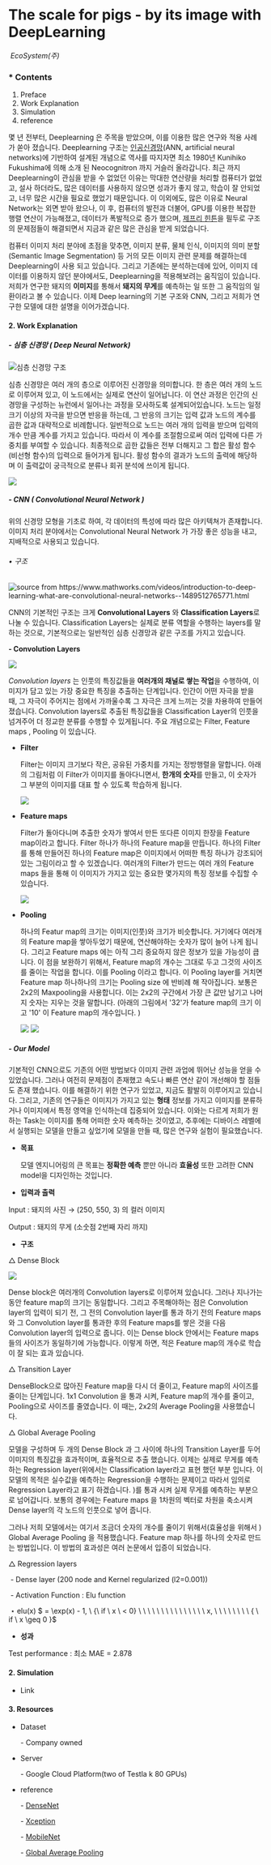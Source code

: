 

#  The scale for pigs                                                                                         	   		                                        	  -  by its image with DeepLearning

​														*EcoSystem(주)*

### * Contents 

1. Preface 
2. Work Explanation 
3. Simulation
4. reference 



  몇 년 전부터,  Deeplearning 은 주목을 받았으며, 이를 이용한 많은 연구와 적용 사례가 쏟아 졌습니다. Deeplearning 구조는 [인공신경망](https://ko.wikipedia.org/wiki/%EC%9D%B8%EA%B3%B5%EC%8B%A0%EA%B2%BD%EB%A7%9D)(ANN, artificial neural networks)에 기반하여 설계된 개념으로 역사를 따지자면 최소 1980년 Kunihiko Fukushima에 의해 소개 된 Neocognitron 까지 거슬러 올라갑니다. 최근 까지 Deeplearning이 관심을 받을 수 없었던 이유는 막대한 연산량을 처리할 컴퓨터가 없었고, 설사 하더라도, 많은 데이터를 사용하지 않으면 성과가 좋지 않고, 학습이 잘 안되었고, 너무 많은 시간을 필요로 했었기 때문입니다. 이 이외에도,  많은 이유로 Neural Network는 외면 받아 왔으나, 이 후, 컴퓨터의 발전과 더불어, GPU를 이용한 복잡한 행렬 연산이 가능해졌고, 데이터가 폭발적으로 증가 했으며,  [제프리 힌튼](https://ko.wikipedia.org/wiki/%EC%A0%9C%ED%94%84%EB%A6%AC_%ED%9E%8C%ED%8A%BC)을 필두로 구조의 문제점들이 해결되면서 지금과 같은 많은 관심을 받게 되었습니다. 

  컴퓨터 이미지 처리 분야에 초점을 맞추면, 이미지 분류, 물체 인식, 이미지의 의미 분할(Semantic Image Segmentation) 등 거의 모든 이미지 관련 문제를 해결하는데 Deeplearning이 사용 되고 있습니다. 그리고 기존에는 분석하는데에 있어,  이미지 데이터를 이용하지 않던 분야에서도, Deeplearning을 적용해보려는 움직임이 있습니다. 저희가 연구한 돼지의 **이미지**를 통해서 **돼지의 무게**를 예측하는 일 또한 그 움직임의 일환이라고 볼 수 있습니다. 이제 Deep learning의 기본 구조와 CNN, 그리고 저희가 연구한 모델에 대한 설명을 이어가겠습니다.

#### 2. Work Explanation  

##### \- 심층 신경망 ( Deep Neural Network) 

![심층 신경망 구조](https://www.dropbox.com/s/wqnvl74g5vr8c1c/Screenshot%202018-07-22%2014.08.41.png?raw=1)

  심층 신경망은 여러 개의 층으로 이루어진 신경망을 의미합니다. 한 층은 여러 개의 노드로 이루어져 있고, 이 노드에서는 실제로 연산이 일어납니다. 이 연산 과정은 인간의 신경망을 구성하는 뉴런에서 일어나는 과정을 모사하도록 설계되어있습니다. 노드는 일정 크기 이상의 자극을 받으면 반응을 하는데, 그 반응의 크기는 입력 값과 노드의 계수를 곱한 값과 대략적으로 비례합니다. 일반적으로 노드는 여러 개의 입력을 받으며 입력의 개수 만큼 계수를 가지고 있습니다. 따라서 이 계수를 조절함으로써 여러 입력에 다른 가중치를 부여할 수 있습니다. 최종적으로 곱한 값들은 전부 더해지고 그 합은 활성 함수(비선형 함수)의 입력으로 들어가게 됩니다. 활성 함수의 결과가 노드의 출력에 해당하며 이 출력값이 궁극적으로 분류나 회귀 분석에 쓰이게 됩니다. 

![](https://media.giphy.com/media/9D4VNUlj9de830DUXh/giphy.gif)

##### - CNN ( Convolutional Neural Network ) 

  위의 신경망 모형을 기초로 하여, 각 데이터의 특성에 따라 많은 아키텍쳐가 존재합니다. 이미지 처리 분야에서는 Convolutional Neural Network 가 가장 좋은 성능을 내고, 지배적으로 사용되고 있습니다. 

###### 	 • 구조

![source from  <https://www.mathworks.com/videos/introduction-to-deep-learning-what-are-convolutional-neural-networks--1489512765771.html>](https://www.dropbox.com/s/lkqy3yeo9o3es2o/Screenshot%202018-07-22%2014.53.07.png?raw=1)

  CNN의 기본적인 구조는 크게 **Convolutional Layers** 와  **Classification Layers**로 나눌 수 있습니다. Classification Layers는 실제로 분류 역할을 수행하는 layers를 말하는 것으로,  기본적으로는 일반적인 심층 신경망과 같은 구조를 가지고 있습니다.  

**\- Convolution Layers**

![](https://www.dropbox.com/s/lqfkstvowgye6kh/Screenshot%202018-07-22%2015.07.29.png?raw=1)

   *Convolution layers* 는 인풋의 특징값들을 **여러개의 채널로 쌓는 작업**을 수행하여, 이미지가 담고 있는 가장 중요한 특징을 추출하는 단계입니다.  인간이 어떤 자극을 받을 때, 그 자극이 주어지는 점에서 가까울수록 그 자극은 크게 느끼는 것을 차용하여 만들어졌습니다. Convolution layers로 추출된 특징값들을 Classification Layer의 인풋을 넘겨주어 더 정교한 분류를 수행할 수 있게됩니다. 주요 개념으로는 Filter, Feature maps , Pooling 이 있습니다.

- **Filter** 

  Filter는 이미지 크기보다 작은, 공유된 가중치를 가지는 정방행렬을 말합니다. 아래의 그림처럼 이 Filter가 이미지를 돌아다니면서, **한개의 숫자**를 만들고, 이 숫자가 그 부분의 이미지를 대표 할 수 있도록 학습하게 됩니다. 

  <img src="https://cdn-images-1.medium.com/max/1600/1*ubmJTEy3edn5QYm5hNPmVg@2x.gif">

- **Feature maps** 

    Filter가 돌아다니며 추출한 숫자가 쌓여서 만든 또다른 이미지 한장을 Feature map이라고 합니다. Filter 하나가 하나의 Feature map을 만듭니다. 하나의 Filter를 통해 만들어진 하나의 Feature map은 이미지에서 어떠한 특징 하나가 강조되어 있는 그림이라고 할 수 있겠습니다. 여러개의 Filter가 만드는 여러 개의 Feature maps 들을 통해 이 이미지가 가지고 있는 중요한 몇가지의 특징 정보를 수집할 수 있습니다.  

  <img src="https://cdn-images-1.medium.com/max/1600/1*45GSvnTvpHV0oiRr78dBiw@2x.png">

- **Pooling** 

    하나의 Featur map의 크기는 이미지(인풋)와 크기가 비슷합니다. 거기에다 여러개의 Feature map을 쌓아두었기 때문에, 연산해야하는 숫자가 많이 늘어 나게 됩니다. 그리고 Feature maps 에는 아직 그리 중요하지 않은 정보가 있을 가능성이 큽니다. 이 점을 보완하기 위해서,  Feature map의 개수는 그대로 두고 그것의 사이즈를 줄이는 작업을 합니다. 이를 Pooling 이라고 합니다. 이 Pooling layer를 거치면 Feature map  하나하나의 크기는 Pooling size 에 반비례 해 작아집니다. 보통은 2x2의  Maxpooling을 사용합니다. 이는 2x2의 구간에서 가장 큰 값만 남기고 나머지 숫자는 지우는 것을 말합니다. (아래의 그림에서 '32'가 feature map의 크기 이고 '10' 이 Feature map의 개수입니다. )

  <img src="https://cdn-images-1.medium.com/max/1600/1*ReZNSf_Yr7Q1nqegGirsMQ@2x.png">

  <img src="https://cdn-images-1.medium.com/max/1600/1*sExirX4-kgM0P66PysNQ4A@2x.png">

  

##### - Our Model 

   기본적인 CNN으로도 기존의 어떤 방법보다 이미지 관련 과업에 뛰어난 성능을 얻을 수 있었습니다. 그러나 여전히 문제점이 존재했고 속도나 빠른 연산 같이 개선해야 할 점들도 존재 했습니다. 이를 해결하기 위한 연구가 있었고, 지금도 활발히 이루어지고 있습니다. 그리고, 기존의 연구들은 이미지가 가지고 있는 **형태** 정보를 가지고 이미지를 분류하거나 이미지에서 특정 영역을 인식하는데 집중되어 있습니다. 이와는 다르게 저희가 원하는 Task는 이미지를 통해 어떠한 숫자 예측하는 것이였고, 추후에는 디바이스 레벨에서 실행되는 모델을 만들고 싶었기에 모델을 만들 때, 많은 연구와 실험이 필요했습니다. 



* **목표**

  모델 엔지니어링의 큰 목표는 **정확한 예측** 뿐만 아니라 **효율성** 또한 고려한 CNN model을 디자인하는 것입니다.



- **입력과 출력** 

Input : 돼지의 사진 $\rightarrow$ (250, 550, 3) 의 컬러 이미지 

Output : 돼지의 무게 (소숫점 2번째 자리 까지)



- **구조** 

$\triangle$ Dense Block 

![](https://i.ytimg.com/vi/teqDK6KWvTs/hqdefault.jpg)

  Dense block은 여러개의 Convolution layers로 이루어져 있습니다. 그러나 지나가는 동안 feature map의 크기는 동일합니다. 그리고 주목해야하는 점은 Convolution layer의 입력이 되기 전,  그 전의 Convolution layer를 통과 하기 전의 Feature maps와 그 Convolution layer를 통과한 후의 Feature maps를 쌓은 것을 다음 Convolution layer의 입력으로 줍니다. 이는 Dense block 안에서는 Feature maps 들의 사이즈가 동일하기에 가능합니다.  이렇게 하면, 적은 Feature map의 개수로 학습이 잘 되는 효과 있습니다. 

$\triangle$ Transition Layer 

  DenseBlock으로 많아진 Feature map을 다시 더 줄이고, Feature map의 사이즈를 줄이는 단계입니다.  1x1 Convolution 을 통과 시켜, Feature map의 개수를 줄이고, Pooling으로 사이즈를 줄였습니다. 이 때는, 2x2의 Average Pooling을 사용했습니다. 

$\triangle$ Global Average Pooling

  모델을 구성하며 두 개의 Dense Block  과 그 사이에 하나의 Transition Layer를 두어 이미지의 특징값을 효과적이며, 효율적으로 추출 했습니다. 이제는 실제로 무게를 예측하는 Regression layer(위에서는 Classification layer라고 표현 했던 부분 입니다. 이 모델의 목적은 실수값을 예측하는 Regression을 수행하는 문제이고 따라서 임의로 Regression Layer라고 표기 하겠습니다. )를 통과 시켜 실제 무게를 예측하는 부분으로 넘어갑니다. 보통의 경우에는 Feature maps 을 1차원의 벡터로 차원을 축소시켜 Dense layer의 각 노드의 인풋으로 넣어 줍니다.

  그러나 저희 모델에서는 여기서 조금더 숫자의 개수를 줄이기 위해서(효율성을 위해서 ) Global Average Pooling 을 적용했습니다. Feature map 하나를 하나의 숫자로 만드는 방법입니다. 이 방법의 효과성은 여러 논문에서 입증이 되었습니다. 



$\triangle$ Regression layers 



​		\- Dense layer (200 node and Kernel regularized (l2=0.001)) 

​		\- Activation Function : Elu function

​			 $\star$  elu(x)  $ = \exp(x) - 1, \ \{\ if  \ x \ < 0\} \\   \ \ \ \ \ \ \ \ \ \ \ \ \ \ x, \ \ \ \ \ \ \ \ \{ \ if \ x \geq 0 \}$



- **성과** 

Test performance : 최소 MAE = 2.878



#### 2. Simulation 

* Link



#### 3. Resources  

- Dataset 

  \- Company owned

- Server 

  \- Google Cloud Platform(two of Testla k 80 GPUs)

- reference 

  \- [DenseNet](https://arxiv.org/abs/1608.06993)

  \- [Xception](https://arxiv.org/pdf/1610.02357)

  \- [MobileNet](https://arxiv.org/abs/1704.04861)

  \- [Global Average Pooling](http://webia.lip6.fr/~cord/pdfs/news/2017CordPoolingDeepNets.pdf)
